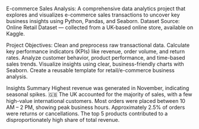 E-commerce Sales Analysis:
A comprehensive data analytics project that explores and visualizes e-commerce sales transactions to uncover key business insights using Python, Pandas, and Seaborn.
Dataset Source: Online Retail Dataset — collected from a UK-based online store, available on Kaggle.

Project Objectives:
Clean and preprocess raw transactional data.
Calculate key performance indicators (KPIs) like revenue, order volume, and return rates.
Analyze customer behavior, product performance, and time-based sales trends.
Visualize insights using clear, business-friendly charts with Seaborn.
Create a reusable template for retail/e-commerce business analysis.

Insights Summary
 Highest revenue was generated in November, indicating seasonal spikes.
 🇬🇧 The UK accounted for the majority of sales, with a few high-value international customers.
 Most orders were placed between 10 AM – 2 PM, showing peak business hours.
 Approximately 2.5% of orders were returns or cancellations.
 The top 5 products contributed to a disproportionately high share of total revenue.
